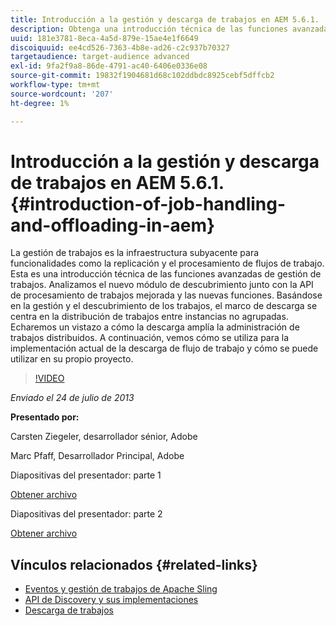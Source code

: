 ```yaml
---
title: Introducción a la gestión y descarga de trabajos en AEM 5.6.1.
description: Obtenga una introducción técnica de las funciones avanzadas de gestión de trabajos. La gestión de trabajos es la infraestructura subyacente para funcionalidades como la replicación y el procesamiento de flujos de trabajo. Obtenga información sobre el módulo de detección junto con la API de procesamiento de trabajos mejorada y las nuevas funciones.
uuid: 181e3781-8eca-4a5d-879e-15ae4e1f6649
discoiquuid: ee4cd526-7363-4b8e-ad26-c2c937b70327
targetaudience: target-audience advanced
exl-id: 9fa2f9a8-86de-4791-ac40-6406e0336e08
source-git-commit: 19832f1904681d68c102ddbdc8925cebf5dffcb2
workflow-type: tm+mt
source-wordcount: '207'
ht-degree: 1%

---
```


# Introducción a la gestión y descarga de trabajos en AEM 5.6.1. {#introduction-of-job-handling-and-offloading-in-aem}

La gestión de trabajos es la infraestructura subyacente para funcionalidades como la replicación y el procesamiento de flujos de trabajo. Esta es una introducción técnica de las funciones avanzadas de gestión de trabajos. Analizamos el nuevo módulo de descubrimiento junto con la API de procesamiento de trabajos mejorada y las nuevas funciones. Basándose en la gestión y el descubrimiento de los trabajos, el marco de descarga se centra en la distribución de trabajos entre instancias no agrupadas. Echaremos un vistazo a cómo la descarga amplía la administración de trabajos distribuidos. A continuación, vemos cómo se utiliza para la implementación actual de la descarga de flujo de trabajo y cómo se puede utilizar en su propio proyecto.

>[!VIDEO](https://video.tv.adobe.com/v/19580/?quality=9)

*Enviado el 24 de julio de 2013*

**Presentado por:**

Carsten Ziegeler, desarrollador sénior, Adobe

Marc Pfaff, Desarrollador Principal, Adobe

Diapositivas del presentador: parte 1

[Obtener archivo](assets/jobhandling.pdf)

Diapositivas del presentador: parte 2

[Obtener archivo](assets/offloading.pdf)

## Vínculos relacionados {#related-links}

* [Eventos y gestión de trabajos de Apache Sling](http://sling.apache.org/documentation/bundles/apache-sling-eventing-and-job-handling.html)
* [API de Discovery y sus implementaciones](http://sling.apache.org/documentation/bundles/discovery-api-and-impl.html)
* [Descarga de trabajos](http://docs.adobe.com/docs/en/cq/current/deploying/offloading.html)

